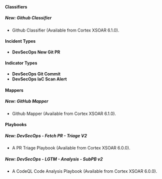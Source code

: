 
#### Classifiers
##### New: Github Classifier
- Github Classifier (Available from Cortex XSOAR 6.1.0).

#### Incident Types
- **DevSecOps New Git PR**

#### Indicator Types
- **DevSecOps Git Commit**
- **DevSecOps IaC Scan Alert**

#### Mappers
##### New: GitHub Mapper
- Github Mapper (Available from Cortex XSOAR 6.1.0).

#### Playbooks
##### New: DevSecOps - Fetch PR - Triage V2
- A PR Triage Playbook (Available from Cortex XSOAR 6.0.0).
##### New: DevSecOps - LGTM - Analysis - SubPB v2
- A CodeQL Code Analysis Playbook (Available from Cortex XSOAR 6.0.0).
